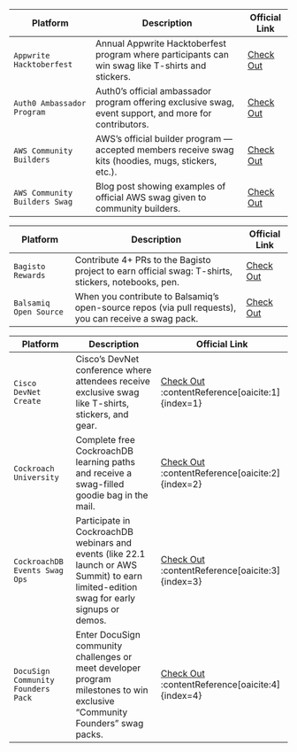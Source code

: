 | **Platform**                   | **Description**                                                                                          | **Official Link**                                                                      |
|-------------------------------|----------------------------------------------------------------------------------------------------------|----------------------------------------------------------------------------------------|
| `Appwrite Hacktoberfest`      | Annual Appwrite Hacktoberfest program where participants can win swag like T-shirts and stickers.        | [Check Out](https://hacktoberfest.appwrite.io/)                                       |
| `Auth0 Ambassador Program`    | Auth0’s official ambassador program offering exclusive swag, event support, and more for contributors.   | [Check Out](https://auth0.com/ambassador-program)                                     |
| `AWS Community Builders`      | AWS’s official builder program — accepted members receive swag kits (hoodies, mugs, stickers, etc.).     | [Check Out](https://aws.amazon.com/developer/community/community-builders/)           |
| `AWS Community Builders Swag` | Blog post showing examples of official AWS swag given to community builders.                            | [Check Out](https://builder.aws.com/content/2rRiSDzQ4LqUvdjf7NaaDu2FR5T/aws-community-builders-program-unlock-opportunities) |

| **Platform**           | **Description**                                                                                   | **Official Link**                                                                          |
|------------------------|---------------------------------------------------------------------------------------------------|--------------------------------------------------------------------------------------------|
| `Bagisto Rewards`      | Contribute 4+ PRs to the Bagisto project to earn official swag: T-shirts, stickers, notebooks, pen. | [Check Out](https://bagisto.com/en/community/#contribute)                                 |
| `Balsamiq Open Source` | When you contribute to Balsamiq’s open-source repos (via pull requests), you can receive a swag pack. | [Check Out](https://github.com/balsamiq)                                                  |

| **Platform**                | **Description**                                                                                          | **Official Link**                                                               |
|-----------------------------|----------------------------------------------------------------------------------------------------------|----------------------------------------------------------------------------------|
| `Cisco DevNet Create`       | Cisco’s DevNet conference where attendees receive exclusive swag like T-shirts, stickers, and gear.      | [Check Out](https://developer.cisco.com/devnetcreate/) :contentReference[oaicite:1]{index=1}         |
| `Cockroach University`      | Complete free CockroachDB learning paths and receive a swag-filled goodie bag in the mail.              | [Check Out](https://www.cockroachlabs.com/blog/do-good-with-us/) :contentReference[oaicite:2]{index=2} |
| `CockroachDB Events Swag Ops` | Participate in CockroachDB webinars and events (like 22.1 launch or AWS Summit) to earn limited-edition swag for early signups or demos. | [Check Out](https://www.cockroachlabs.com/cockroachdb-22-1-launch/) :contentReference[oaicite:3]{index=3} |
| `DocuSign Community Founders Pack` | Enter DocuSign community challenges or meet developer program milestones to win exclusive “Community Founders” swag packs. | [Check Out](https://community.docusign.com/community-announcements-5/enter-to-win-a-docusign-community-founders-swag-pack-3611) :contentReference[oaicite:4]{index=4} |


